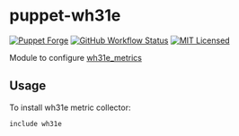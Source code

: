 puppet-wh31e
===========

[![Puppet Forge](https://img.shields.io/puppetforge/v/halyard/wh31e.svg)](https://forge.puppetlabs.com/halyard/wh31e)
[![GitHub Workflow Status](https://img.shields.io/actions/github/workflow/status/halyard/puppet-wh31e/build.yml?branch=main)](https://github.com/halyard/puppet-wh31e/actions)
[![MIT Licensed](http://img.shields.io/badge/license-MIT-green.svg?style=flat)](https://tldrlegal.com/license/mit-license)

Module to configure [wh31e_metrics](https://github.com/akerl/wh31e_metrics)

## Usage

To install wh31e metric collector:

```puppet
include wh31e
```

